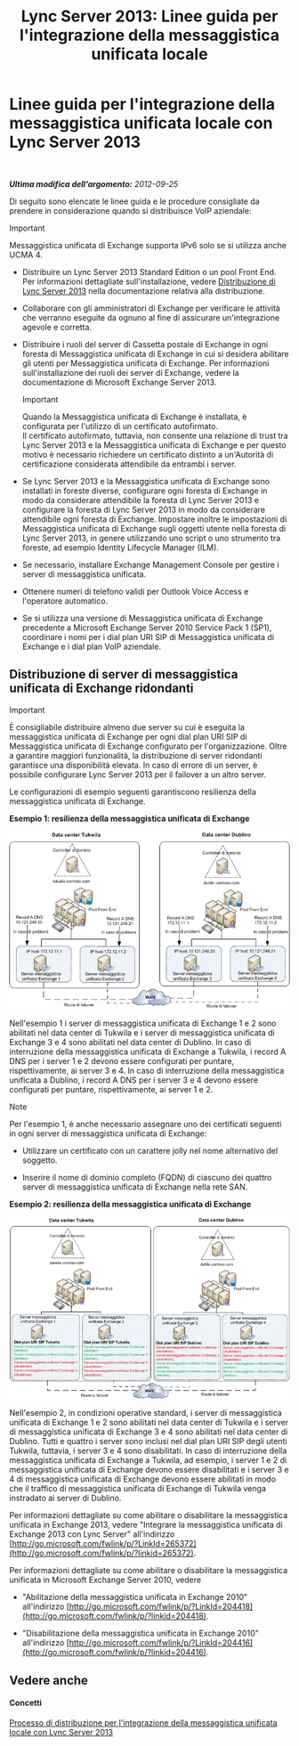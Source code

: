 ﻿---
title: "Lync Server 2013: Linee guida per l'integrazione della messaggistica unificata locale"
TOCTitle: Linee guida per l'integrazione della messaggistica unificata locale con Lync Server
ms:assetid: 829ac017-6907-40f9-be22-787a28eae0ac
ms:mtpsurl: https://technet.microsoft.com/it-it/library/Gg398656(v=OCS.15)
ms:contentKeyID: 49301164
ms.date: 08/24/2015
mtps_version: v=OCS.15
ms.translationtype: HT
---

# Linee guida per l'integrazione della messaggistica unificata locale con Lync Server 2013

 

_**Ultima modifica dell'argomento:** 2012-09-25_

Di seguito sono elencate le linee guida e le procedure consigliate da prendere in considerazione quando si distribuisce VoIP aziendale:

> [!important]  
> Messaggistica unificata di Exchange supporta IPv6 solo se si utilizza anche UCMA 4.

  - Distribuire un Lync Server 2013 Standard Edition o un pool Front End. Per informazioni dettagliate sull'installazione, vedere [Distribuzione di Lync Server 2013](lync-server-2013-deploying-lync-server.md) nella documentazione relativa alla distribuzione.

  - Collaborare con gli amministratori di Exchange per verificare le attività che verranno eseguite da ognuno al fine di assicurare un'integrazione agevole e corretta.

  - Distribuire i ruoli del server di Cassetta postale di Exchange in ogni foresta di Messaggistica unificata di Exchange in cui si desidera abilitare gli utenti per Messaggistica unificata di Exchange. Per informazioni sull'installazione dei ruoli dei server di Exchange, vedere la documentazione di Microsoft Exchange Server 2013.
    
    > [!important]  
    > Quando la Messaggistica unificata di Exchange è installata, è configurata per l'utilizzo di un certificato autofirmato.<br />    Il certificato autofirmato, tuttavia, non consente una relazione di trust tra Lync Server 2013 e la Messaggistica unificata di Exchange e per questo motivo è necessario richiedere un certificato distinto a un'Autorità di certificazione considerata attendibile da entrambi i server.

  - Se Lync Server 2013 e la Messaggistica unificata di Exchange sono installati in foreste diverse, configurare ogni foresta di Exchange in modo da considerare attendibile la foresta di Lync Server 2013 e configurare la foresta di Lync Server 2013 in modo da considerare attendibile ogni foresta di Exchange. Impostare inoltre le impostazioni di Messaggistica unificata di Exchange sugli oggetti utente nella foresta di Lync Server 2013, in genere utilizzando uno script o uno strumento tra foreste, ad esempio Identity Lifecycle Manager (ILM).

  - Se necessario, installare Exchange Management Console per gestire i server di messaggistica unificata.

  - Ottenere numeri di telefono validi per Outlook Voice Access e l'operatore automatico.

  - Se si utilizza una versione di Messaggistica unificata di Exchange precedente a Microsoft Exchange Server 2010 Service Pack 1 (SP1), coordinare i nomi per i dial plan URI SIP di Messaggistica unificata di Exchange e i dial plan VoIP aziendale.

## Distribuzione di server di messaggistica unificata di Exchange ridondanti

> [!important]  
> È consigliabile distribuire almeno due server su cui è eseguita la messaggistica unificata di Exchange per ogni dial plan URI SIP di Messaggistica unificata di Exchange configurato per l'organizzazione. Oltre a garantire maggiori funzionalità, la distribuzione di server ridondanti garantisce una disponibilità elevata. In caso di errore di un server, è possibile configurare Lync Server 2013 per il failover a un altro server.

Le configurazioni di esempio seguenti garantiscono resilienza della messaggistica unificata di Exchange.

**Esempio 1: resilienza della messaggistica unificata di Exchange**

![Esempio 1 di messaggistica unificata di Exchange](images/Gg398656.3644b847-0847-4550-a989-e3fc51de5c4b(OCS.15).jpg "Esempio 1 di messaggistica unificata di Exchange")

Nell'esempio 1 i server di messaggistica unificata di Exchange 1 e 2 sono abilitati nel data center di Tukwila e i server di messaggistica unificata di Exchange 3 e 4 sono abilitati nel data center di Dublino. In caso di interruzione della messaggistica unificata di Exchange a Tukwila, i record A DNS per i server 1 e 2 devono essere configurati per puntare, rispettivamente, ai server 3 e 4. In caso di interruzione della messaggistica unificata a Dublino, i record A DNS per i server 3 e 4 devono essere configurati per puntare, rispettivamente, ai server 1 e 2.


> [!NOTE]
> Per l'esempio 1, è anche necessario assegnare uno dei certificati seguenti in ogni server di messaggistica unificata di Exchange: 
> <UL>
> 
> 
> 
> <li>
> <P>Utilizzare un certificato con un carattere jolly nel nome alternativo del soggetto.</P>
> 
> 
> 
> <li>
> <P>Inserire il nome di dominio completo (FQDN) di ciascuno dei quattro server di messaggistica unificata di Exchange nella rete SAN.</P></LI></UL>



**Esempio 2: resilienza della messaggistica unificata di Exchange**

![Esempio 2 di messaggistica unificata di Exchange](images/Gg398656.15754273-306e-448d-b258-84bc2936a2e8(OCS.15).jpg "Esempio 2 di messaggistica unificata di Exchange")

Nell'esempio 2, in condizioni operative standard, i server di messaggistica unificata di Exchange 1 e 2 sono abilitati nel data center di Tukwila e i server di messaggistica unificata di Exchange 3 e 4 sono abilitati nel data center di Dublino. Tutti e quattro i server sono inclusi nel dial plan URI SIP degli utenti Tukwila, tuttavia, i server 3 e 4 sono disabilitati. In caso di interruzione della messaggistica unificata di Exchange a Tukwila, ad esempio, i server 1 e 2 di messaggistica unificata di Exchange devono essere disabilitati e i server 3 e 4 di messaggistica unificata di Exchange devono essere abilitati in modo che il traffico di messaggistica unificata di Exchange di Tukwila venga instradato ai server di Dublino.

Per informazioni dettagliate su come abilitare o disabilitare la messaggistica unificata in Exchange 2013, vedere "Integrare la messaggistica unificata di Exchange 2013 con Lync Server" all'indirizzo [http://go.microsoft.com/fwlink/p/?LinkId=265372](http://go.microsoft.com/fwlink/p/?linkid=265372).

Per informazioni dettagliate su come abilitare o disabilitare la messaggistica unificata in Microsoft Exchange Server 2010, vedere

  - "Abilitazione della messaggistica unificata in Exchange 2010" all'indirizzo [http://go.microsoft.com/fwlink/p/?LinkId=204418](http://go.microsoft.com/fwlink/p/?linkid=204418).

  - "Disabilitazione della messaggistica unificata in Exchange 2010" all'indirizzo [http://go.microsoft.com/fwlink/p/?LinkId=204416](http://go.microsoft.com/fwlink/p/?linkid=204416).

## Vedere anche

#### Concetti

[Processo di distribuzione per l'integrazione della messaggistica unificata locale con Lync Server 2013](lync-server-2013-deployment-process-for-integrating-on-premises-unified-messaging.md)

